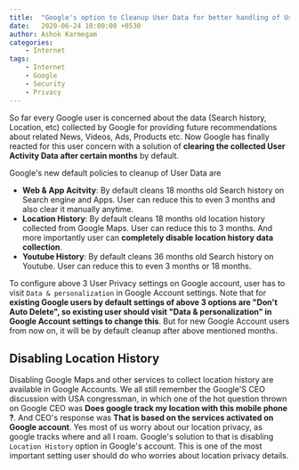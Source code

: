 ```yaml
---
title:  "Google's option to Cleanup User Data for better handling of User Privacy"
date:   2020-06-24 10:00:00 +0530
author: Ashok Karmegam
categories:
    - Internet
tags:
    - Internet
    - Google
    - Security
    - Privacy
---
```


So far every Google user is concerned about the data (Search history, Location,
etc) collected by Google for providing future recommendations about related
News, Videos, Ads, Products etc. Now Google has finally reacted for this user
concern with a solution of **clearing the collected User Activity Data after
certain months** by default.

Google's new default policies to cleanup of User Data are
- **Web & App Acitvity**: By default cleans 18 months old Search history on
Search engine and Apps. User can reduce this to even 3 months and also clear
it manually
anytime.
- **Location History**: By default cleans 18 months old location history
collected from Google Maps. User can reduce this to 3 months. And more
importantly user can **completely disable location history data collection**.
- **Youtube History**: By default cleans 36 months old Search history on
Youtube. User can reduce this to even 3 months or 18 months.

To configure above 3 User Privacy settings on Google account, user has to visit
`Data & personalization` in Google Account settings. Note that for **existing
Google users by default settings of above 3 options are "Don't Auto Delete",
so existing user should visit "Data & personalization" in Google Account
settings to change this**. But for new Google Account users from now on, it
will be by default cleanup after above mentioned months.

## Disabling Location History
Disabling Google Maps and other services to collect location history
are available in Google Accounts. We all still remember the Google'S CEO
discussion with USA congressman, in which one of the hot question thrown on
Google CEO was **Does google track my location with this mobile phone ?**. And
CEO's response was **That is based on the services activated on Google
account**.
Yes most of us worry about our location privacy, as google tracks where and all
I roam. Google's solution to that is disabling `Location History` option
in Google's account. This is one of the most important setting user should
do who worries about location privacy details.


